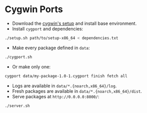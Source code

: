 # Cygwin Ports

* Download the [cygwin's setup](https://cygwin.com/install.html) and install base environment.
* Install `cygport` and dependencies:

```sh
./setup.sh path/to/setup-x86_64 < dependencies.txt
```

* Make every package defined in `data`:

```sh
./cygport.sh
```

* Or make only one:

```sh
cygport data/my-package-1.0-1.cygport finish fetch all
```

* Logs are available in `data/*.{noarch,x86_64}/log`.
* Fresh packages are available in `data/*.{noarch,x86_64}/dist`.
* Serve packages at `http://0.0.0.0:8000/`:

```sh
./server.sh
```
